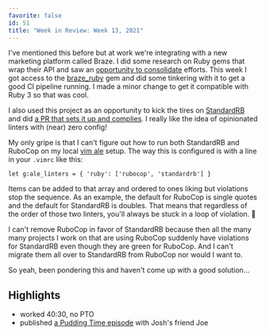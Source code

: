 ```yaml
---
favorite: false
id: 51
title: "Week in Review: Week 13, 2021"
---
```


I've mentioned this before but at work we're integrating with a new marketing
platform called Braze. I did some research on Ruby gems that wrap their API and
saw an [opportunity to consolidate][appboy-issue] efforts. This week I got
access to the [braze_ruby][] gem and did some tinkering with it to get a good CI
pipeline running. I made a minor change to get it compatible with Ruby 3 so that
was cool.

I also used this project as an opportunity to kick the tires on [StandardRB][]
and did [a PR that sets it up and complies][standard_pr]. I really like the idea
of opinionated linters with (near) zero config!

My only gripe is that I can't figure out how to run both StandardRB and RuboCop
on my local [vim ale][ale] setup. The way this is configured is with a line in
your `.vimrc` like this:

```
let g:ale_linters = { 'ruby': ['rubocop', 'standardrb'] }
```

Items can be added to that array and ordered to ones liking but violations stop
the sequence. As an example, the default for RuboCop is single quotes and the
default for StandardRB is doubles. That means that regardless of the order of
those two linters, you'll always be stuck in a loop of violation. 🤷

I can't remove RuboCop in favor of StandardRB because then all the many many
projects I work on that are using RuboCop suddenly have violations for
StandardRB even though they are green for RuboCop. And I can't migrate them all
over to StandardRB from RuboCop nor would I want to.

So yeah, been pondering this and haven't come up with a good solution...

## Highlights

* worked 40:30, no PTO
* published [a Pudding Time episode][pt] with Josh's friend Joe

[appboy-issue]: https://github.com/DynamoMTL/appboy/issues/25
[braze_ruby]: https://github.com/jonallured/braze_ruby
[StandardRB]: https://github.com/testdouble/standard
[standard_pr]: https://github.com/jonallured/braze_ruby/pull/28
[ale]: https://github.com/dense-analysis/ale

[pt]: https://puddingtime.buzzsprout.com/1470301/8263706-with-joe

[gh-activity]: https://github.com/search?s=created&o=desc&q=author:jonallured+created:2021-03-28..2021-04-03

